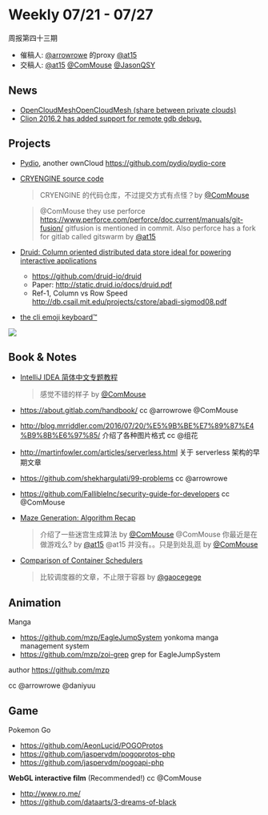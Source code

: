 # Weekly 07/21 - 07/27

周报第四十三期

- 催稿人:
  [@arrowrowe][mie] 的proxy [@at15][at15]
- 交稿人:
  [@at15][at15]
  [@ComMouse][dou]
  [@JasonQSY][qsy]

[at15]: https://github.com/at15
[mie]: https://github.com/arrowrowe
[dou]: https://github.com/ComMouse
[gaocegege]: https://github.com/gaocegege
[swaylq]: https://github.com/swaylq
[luke]: https://github.com/LukeXuan
[qsy]: https://github.com/JasonQSY

## News

- [OpenCloudMeshOpenCloudMesh (share between private clouds)](https://wiki.geant.org/display/OCM/Open+Cloud+Mesh)
- [Clion 2016.2 has added support for remote gdb debug.](https://blog.jetbrains.com/clion/2016/07/clion-2016-2-released/)

## Projects

- [Pydio](https://pydio.com/), another ownCloud https://github.com/pydio/pydio-core
- [CRYENGINE source code](https://github.com/CRYTEK-CRYENGINE/CRYENGINE)
  > CRYENGINE 的代码仓库，不过提交方式有点怪？by [@ComMouse][dou]

  > @ComMouse they use perforce https://www.perforce.com/perforce/doc.current/manuals/git-fusion/
gitfusion is mentioned in commit. Also perforce has a fork for gitlab called gitswarm by [@at15][at15]

- [Druid: Column oriented distributed data store ideal for powering interactive applications](http://druid.io)
  - https://github.com/druid-io/druid
  - Paper: http://static.druid.io/docs/druid.pdf
  - Ref-1, Column vs Row Speed http://db.csail.mit.edu/projects/cstore/abadi-sigmod08.pdf

- [the cli emoji keyboard™](https://github.com/kennethreitz/em)

![](https://camo.githubusercontent.com/2c048baf2dfde25643451fe33877706b7188ccea/687474703a2f2f662e636c2e6c792f6974656d732f30503365313132303157316f3432304f314e31532f53637265656e25323053686f74253230323031362d30372d32352532306174253230322e30302e3332253230414d2e706e67)

## Book & Notes

- [IntelliJ IDEA 简体中文专题教程](http://wiki.jikexueyuan.com/project/intellij-idea-tutorial/)
  > 感觉不错的样子 by [@ComMouse][dou]

- https://about.gitlab.com/handbook/ cc @arrowrowe @ComMouse 
- http://blog.mrriddler.com/2016/07/20/%E5%9B%BE%E7%89%87%E4%B9%8B%E6%97%85/  介绍了各种图片格式 cc @组花
- http://martinfowler.com/articles/serverless.html  关于 serverless 架构的早期文章
- https://github.com/shekhargulati/99-problems cc @arrowrowe 
- https://github.com/FallibleInc/security-guide-for-developers cc @ComMouse 
- [Maze Generation: Algorithm Recap](http://weblog.jamisbuck.org/2011/2/7/maze-generation-algorithm-recap)
  > 介绍了一些迷宫生成算法 by [@ComMouse][dou]
  > @ComMouse 你最近是在做游戏么? by [@at15][at15]
  > @at15 并没有。。只是到处乱逛 by [@ComMouse][dou]

- [Comparison of Container Schedulers](https://medium.com/@ArmandGrillet/comparison-of-container-schedulers-c427f4f7421?from=timeline&isappinstalled=0#.p4wyajgqw)
   > 比较调度器的文章，不止限于容器 by [@gaocegege][gaocegege]

## Animation

Manga 

- https://github.com/mzp/EagleJumpSystem yonkoma manga management system
- https://github.com/mzp/zoi-grep grep for EagleJumpSystem

author https://github.com/mzp

cc @arrowrowe @daniyuu

## Game

Pokemon Go

- https://github.com/AeonLucid/POGOProtos
- https://github.com/jaspervdm/pogoprotos-php
- https://github.com/jaspervdm/pogoapi-php

**WebGL interactive film** (Recommended!) cc @ComMouse 

- http://www.ro.me/
- https://github.com/dataarts/3-dreams-of-black